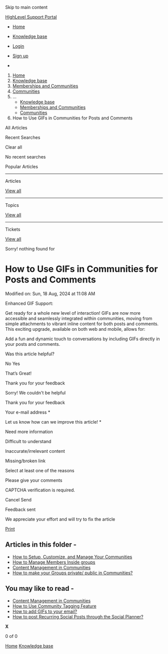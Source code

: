 Skip to main content

[ HighLevel Support Portal ](https://help.gohighlevel.com)

  * [ Home ](/support/home)
  * [ Knowledge base ](/support/solutions)

  * [Login](/support/login)
  * [Sign up](/support/signup)
  * 

  1. [Home](/support/home)
  2. [Knowledge base](/support/solutions)
  3. [Memberships and Communities](/support/solutions/155000000006)
  4. [Communities](/support/solutions/folders/155000000024)
  5. ... 
     * [Knowledge base](/support/solutions)
     * [Memberships and Communities](/support/solutions/155000000006)
     * [Communities](/support/solutions/folders/155000000024)
  6. How to Use GIFs in Communities for Posts and Comments

All  Articles 

Recent Searches

Clear all

No recent searches

Popular Articles

* * *

Articles

[View all](/support/search/solutions)

* * *

Topics

[View all](/support/search/topics)

* * *

Tickets

[View all](/support/search/tickets)

Sorry! nothing found for   

# How to Use GIFs in Communities for Posts and Comments

Modified on: Sun, 18 Aug, 2024 at 11:08 AM

Enhanced GIF Support:

Get ready for a whole new level of interaction! GIFs are now more accessible and seamlessly integrated within communities, moving from simple attachments to vibrant inline content for both posts and comments. This exciting upgrade, available on both web and mobile, allows for:

Add a fun and dynamic touch to conversations by including GIFs directly in your posts and comments.

Was this article helpful?

No  Yes 

That’s Great!

Thank you for your feedback

Sorry! We couldn't be helpful

Thank you for your feedback

Your e-mail address *

Let us know how can we improve this article! *

Need more information 

Difficult to understand 

Inaccurate/irrelevant content 

Missing/broken link 

Select at least one of the reasons 

Please give your comments 

CAPTCHA verification is required. 

Cancel  Send 

Feedback sent

We appreciate your effort and will try to fix the article

[Print](javascript:print\(\))

## Articles in this folder -

  * [How to Setup, Customize, and Manage Your Communities](/support/solutions/articles/155000000280-how-to-setup-customize-and-manage-your-communities)
  * [How to Manage Members Inside groups](/support/solutions/articles/155000000289-how-to-manage-members-inside-groups)
  * [Content Management in Communities](/support/solutions/articles/155000000297-content-management-in-communities)
  * [How to make your Groups private/ public in Communities?](/support/solutions/articles/155000000735-how-to-make-your-groups-private-public-in-communities-)

## You may like to read -

  * [Content Management in Communities](/support/solutions/articles/155000000297-content-management-in-communities)
  * [How to Use Community Tagging Feature](/support/solutions/articles/155000001051-how-to-use-community-tagging-feature)
  * [How to add GIFs to your email?](/support/solutions/articles/155000002473-how-to-add-gifs-to-your-email-)
  * [How to post Recurring Social Posts through the Social Planner?](/support/solutions/articles/155000000648-how-to-post-recurring-social-posts-through-the-social-planner-)

**X**

0 of 0 []()

[Home](/support/home) [Knowledge base](/support/solutions)
